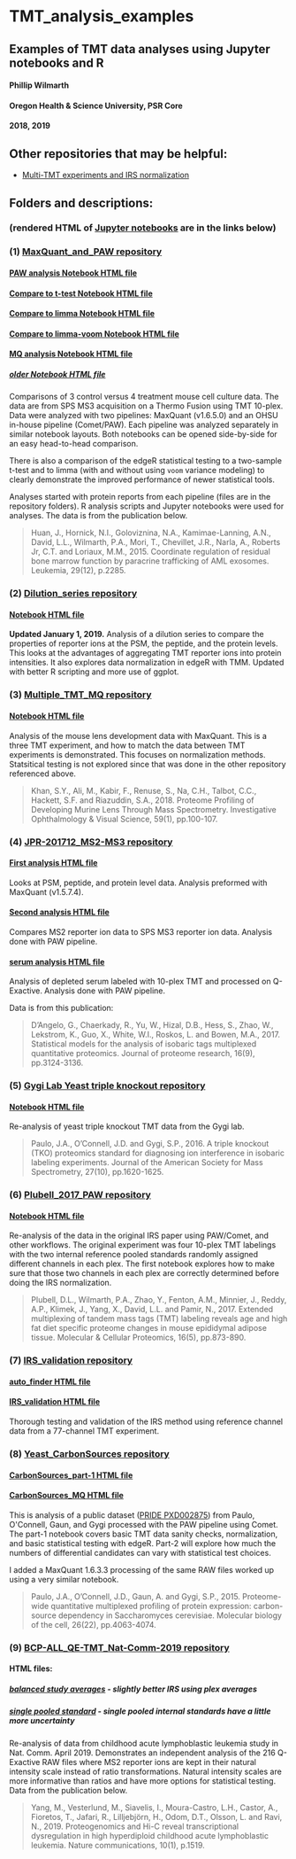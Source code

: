 # TMT_analysis_examples
## Examples of TMT data analyses using Jupyter notebooks and R
#### Phillip Wilmarth
#### Oregon Health & Science University, PSR Core
#### 2018, 2019

## Other repositories that may be helpful:
* [Multi-TMT experiments and IRS normalization](https://github.com/pwilmart/IRS_normalization.git)

## Folders and descriptions:
### (rendered HTML of [Jupyter notebooks](http://jupyter.org) are in the links below)

### (1) [MaxQuant_and_PAW repository](https://github.com/pwilmart/MaxQuant_and_PAW.git)
#### [PAW analysis Notebook HTML file](https://pwilmart.github.io/TMT_analysis_examples/KUR1502_PAW.html)
#### [Compare to t-test Notebook HTML file](https://pwilmart.github.io/TMT_analysis_examples/KUR1502_PAW_t-test.html)
#### [Compare to limma Notebook HTML file](https://pwilmart.github.io/TMT_analysis_examples/KUR1502_PAW_limma.html)
#### [Compare to limma-voom Notebook HTML file](https://pwilmart.github.io/TMT_analysis_examples/KUR1502_PAW_limma-voom.html)
#### [MQ analysis Notebook HTML file](https://pwilmart.github.io/TMT_analysis_examples/KUR1502_MQ.html)
##### [older Notebook HTML file](https://pwilmart.github.io/TMT_analysis_examples/KUR1502_PAW.html)

Comparisons of 3 control versus 4 treatment mouse cell culture data. The data are from SPS MS3 acquisition on a Thermo Fusion using TMT 10-plex. Data were analyzed with two pipelines: MaxQuant (v1.6.5.0) and an OHSU in-house pipeline (Comet/PAW). Each pipeline was analyzed separately in similar notebook layouts. Both notebooks can be opened side-by-side for an easy head-to-head comparison.

There is also a comparison of the edgeR statistical testing to a two-sample t-test and to limma (with and without using `voom` variance modeling) to clearly demonstrate the improved performance of newer statistical tools.

Analyses started with protein reports from each pipeline (files are in the repository folders). R analysis scripts and Jupyter notebooks were used for analyses. The data is from the publication below.

> Huan, J., Hornick, N.I., Goloviznina, N.A., Kamimae-Lanning, A.N., David, L.L., Wilmarth, P.A., Mori, T., Chevillet, J.R., Narla, A., Roberts Jr, C.T. and Loriaux, M.M., 2015. Coordinate regulation of residual bone marrow function by paracrine trafficking of AML exosomes. Leukemia, 29(12), p.2285.

### (2) [Dilution_series repository](https://github.com/pwilmart/Dilution_series)
#### [Notebook HTML file](https://pwilmart.github.io/TMT_analysis_examples/MAN1353_peptides_proteins.html)

**Updated January 1, 2019.** Analysis of a dilution series to compare the properties of reporter ions at the PSM, the peptide, and the protein levels. This looks at the advantages of aggregating TMT reporter ions into protein intensities. It also explores data normalization in edgeR with TMM. Updated with better R scripting and more use of ggplot.

### (3) [Multiple_TMT_MQ repository](https://github.com/pwilmart/Multiple_TMT_MQ.git)
#### [Notebook HTML file](https://pwilmart.github.io/TMT_analysis_examples/multiple_TMT_MQ.html)

Analysis of the mouse lens development data with MaxQuant. This is a three TMT experiment, and how to match the data between TMT experiments is demonstrated. This focuses on normalization methods. Statsitical testing is not explored since that was done in the other repository referenced above.

> Khan, S.Y., Ali, M., Kabir, F., Renuse, S., Na, C.H., Talbot, C.C., Hackett, S.F. and Riazuddin, S.A., 2018. Proteome Profiling of Developing Murine Lens Through Mass Spectrometry. Investigative Ophthalmology & Visual Science, 59(1), pp.100-107.

### (4) [JPR-201712_MS2-MS3 repository](https://github.com/pwilmart/JPR-201712_MS2-MS3)
#### [First analysis HTML file](https://pwilmart.github.io/TMT_analysis_examples/MS2MS3_peptides_proteins.html)

Looks at PSM, peptide, and protein level data. Analysis preformed with MaxQuant (v1.5.7.4).

#### [Second analysis HTML file](https://pwilmart.github.io/TMT_analysis_examples/JPR-2017_E-coli_MS2-MS3.html)

Compares MS2 reporter ion data to SPS MS3 reporter ion data. Analysis done with PAW pipeline.

#### [serum analysis HTML file](https://pwilmart.github.io/TMT_analysis_examples/JPR-2017_serum.html)

Analysis of depleted serum labeled with 10-plex TMT and processed on Q-Exactive. Analysis done with PAW pipeline.

Data is from this publication:

> D’Angelo, G., Chaerkady, R., Yu, W., Hizal, D.B., Hess, S., Zhao, W., Lekstrom, K., Guo, X., White, W.I., Roskos, L. and Bowen, M.A., 2017. Statistical models for the analysis of isobaric tags multiplexed quantitative proteomics. Journal of proteome research, 16(9), pp.3124-3136.

### (5) [Gygi Lab Yeast triple knockout repository](https://github.com/pwilmart/Yeast_triple_KO_TMT)
#### [Notebook HTML file](https://pwilmart.github.io/TMT_analysis_examples/Triple_KO.html)

Re-analysis of yeast triple knockout TMT data from the Gygi lab.

> Paulo, J.A., O’Connell, J.D. and Gygi, S.P., 2016. A triple knockout (TKO) proteomics standard for diagnosing ion interference in isobaric labeling experiments. Journal of the American Society for Mass Spectrometry, 27(10), pp.1620-1625.

### (6) [Plubell_2017_PAW repository](https://github.com/pwilmart/Plubell_2017_PAW.git)
#### [Notebook HTML file](https://pwilmart.github.io/TMT_analysis_examples/auto_finder_PAW.html)

Re-analysis of the data in the original IRS paper using PAW/Comet, and other workflows. The original experiment was four 10-plex TMT labelings with the two internal reference pooled standards randomly assigned different channels in each plex. The first notebook explores how to make sure that those two channels in each plex are correctly determined before doing the IRS normalization.

> Plubell, D.L., Wilmarth, P.A., Zhao, Y., Fenton, A.M., Minnier, J., Reddy, A.P., Klimek, J., Yang, X., David, L.L. and Pamir, N., 2017. Extended multiplexing of tandem mass tags (TMT) labeling reveals age and high fat diet specific proteome changes in mouse epididymal adipose tissue. Molecular & Cellular Proteomics, 16(5), pp.873-890.

### (7) [IRS_validation repository](https://github.com/pwilmart/IRS_validation.git)
#### [auto_finder HTML file](https://pwilmart.github.io/TMT_analysis_examples/auto_finder_BIND-473.html)
#### [IRS_validation HTML file](https://pwilmart.github.io/TMT_analysis_examples/IRS_validation.html)

Thorough testing and validation of the IRS method using reference channel data from a 77-channel TMT experiment.

### (8) [Yeast_CarbonSources repository](https://github.com/pwilmart/Yeast_CarbonSources.git)
#### [CarbonSources_part-1 HTML file](https://pwilmart.github.io/TMT_analysis_examples/CarbonSources_part-1.html)
#### [CarbonSources_MQ HTML file](https://pwilmart.github.io/TMT_analysis_examples/CarbonSources_MQ.html)

This is analysis of a public dataset ([PRIDE PXD002875](https://www.ebi.ac.uk/pride/archive/projects/PXD002875)) from Paulo, O'Connell, Gaun, and Gygi processed with the PAW pipeline using Comet. The part-1 notebook covers basic TMT data sanity checks, normalization, and basic statistical testing with edgeR. Part-2 will explore how much the numbers of differential candidates can vary with statistical test choices.

I added a MaxQuant 1.6.3.3 processing of the same RAW files worked up using a very similar notebook.

> Paulo, J.A., O’Connell, J.D., Gaun, A. and Gygi, S.P., 2015. Proteome-wide quantitative multiplexed profiling of protein expression: carbon-source dependency in Saccharomyces cerevisiae. Molecular biology of the cell, 26(22), pp.4063-4074.

### (9) [BCP-ALL_QE-TMT_Nat-Comm-2019 repository](https://github.com/pwilmart/BCP-ALL_QE-TMT_Nat-Comm-2019.git)
#### HTML files:
##### [balanced study averages](https://pwilmart.github.io/TMT_analysis_examples/Nat-Comm-2019_TMT_QE_averages.html) - slightly better IRS using plex averages

##### [single pooled standard](https://pwilmart.github.io/TMT_analysis_examples/Nat-Comm-2019_TMT_QE_pools.html) - single pooled internal standards have a little more uncertainty

Re-analysis of data from childhood acute lymphoblastic leukemia study in Nat. Comm. April 2019. Demonstrates an independent analysis of the 216 Q-Exactive RAW files where MS2 reporter ions are kept in their natural intensity scale instead of ratio transformations. Natural intensity scales are more informative than ratios and have more options for statistical testing. Data from the publication below.

> Yang, M., Vesterlund, M., Siavelis, I., Moura-Castro, L.H., Castor, A., Fioretos, T., Jafari, R., Lilljebjörn, H., Odom, D.T., Olsson, L. and Ravi, N., 2019. Proteogenomics and Hi-C reveal transcriptional dysregulation in high hyperdiploid childhood acute lymphoblastic leukemia. Nature communications, 10(1), p.1519.
